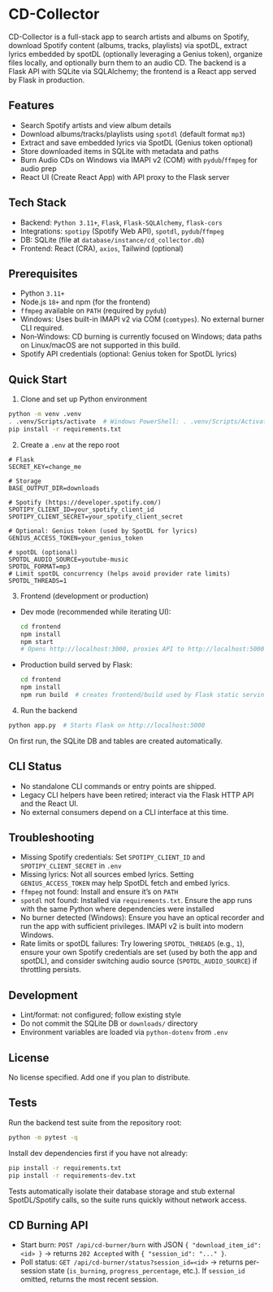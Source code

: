 # CD-Collector

CD-Collector is a full-stack app to search artists and albums on Spotify, download Spotify content (albums, tracks, playlists) via spotDL, extract lyrics embedded by spotDL (optionally leveraging a Genius token), organize files locally, and optionally burn them to an audio CD. The backend is a Flask API with SQLite via SQLAlchemy; the frontend is a React app served by Flask in production.

## Features

- Search Spotify artists and view album details
- Download albums/tracks/playlists using `spotdl` (default format `mp3`)
- Extract and save embedded lyrics via SpotDL (Genius token optional)
- Store downloaded items in SQLite with metadata and paths
- Burn Audio CDs on Windows via IMAPI v2 (COM) with `pydub`/`ffmpeg` for audio prep
- React UI (Create React App) with API proxy to the Flask server

## Tech Stack

- Backend: `Python 3.11+`, `Flask`, `Flask-SQLAlchemy`, `flask-cors`
- Integrations: `spotipy` (Spotify Web API), `spotdl`, `pydub`/`ffmpeg`
- DB: SQLite (file at `database/instance/cd_collector.db`)
- Frontend: React (CRA), `axios`, Tailwind (optional)

## Prerequisites

- Python `3.11+`
- Node.js `18+` and npm (for the frontend)
- `ffmpeg` available on `PATH` (required by `pydub`)
- Windows: Uses built-in IMAPI v2 via COM (`comtypes`). No external burner CLI required.
- Non‑Windows: CD burning is currently focused on Windows; data paths on Linux/macOS are not supported in this build.
- Spotify API credentials (optional: Genius token for SpotDL lyrics)

## Quick Start

1) Clone and set up Python environment

```bash
python -m venv .venv
. .venv/Scripts/activate  # Windows PowerShell: . .venv/Scripts/Activate.ps1
pip install -r requirements.txt
```

2) Create a `.env` at the repo root

```env
# Flask
SECRET_KEY=change_me

# Storage
BASE_OUTPUT_DIR=downloads

# Spotify (https://developer.spotify.com/)
SPOTIPY_CLIENT_ID=your_spotify_client_id
SPOTIPY_CLIENT_SECRET=your_spotify_client_secret

# Optional: Genius token (used by SpotDL for lyrics)
GENIUS_ACCESS_TOKEN=your_genius_token

# spotDL (optional)
SPOTDL_AUDIO_SOURCE=youtube-music
SPOTDL_FORMAT=mp3
# Limit spotDL concurrency (helps avoid provider rate limits)
SPOTDL_THREADS=1
```

3) Frontend (development or production)

- Dev mode (recommended while iterating UI):
  ```bash
  cd frontend
  npm install
  npm start
  # Opens http://localhost:3000, proxies API to http://localhost:5000
  ```
- Production build served by Flask:
  ```bash
  cd frontend
  npm install
  npm run build  # creates frontend/build used by Flask static serving
  ```

4) Run the backend

```bash
python app.py  # Starts Flask on http://localhost:5000
```

On first run, the SQLite DB and tables are created automatically.

## CLI Status

- No standalone CLI commands or entry points are shipped.
- Legacy CLI helpers have been retired; interact via the Flask HTTP API and the React UI.
- No external consumers depend on a CLI interface at this time.


## Troubleshooting

- Missing Spotify credentials: Set `SPOTIPY_CLIENT_ID` and `SPOTIPY_CLIENT_SECRET` in `.env`
- Missing lyrics: Not all sources embed lyrics. Setting `GENIUS_ACCESS_TOKEN` may help SpotDL fetch and embed lyrics.
- `ffmpeg` not found: Install and ensure it’s on `PATH`
- `spotdl` not found: Installed via `requirements.txt`. Ensure the app runs with the same Python where dependencies were installed
- No burner detected (Windows): Ensure you have an optical recorder and run the app with sufficient privileges. IMAPI v2 is built into modern Windows.
- Rate limits or spotDL failures: Try lowering `SPOTDL_THREADS` (e.g., `1`), ensure your own Spotify credentials are set (used by both the app and spotDL), and consider switching audio source (`SPOTDL_AUDIO_SOURCE`) if throttling persists.


## Development

- Lint/format: not configured; follow existing style
- Do not commit the SQLite DB or `downloads/` directory
- Environment variables are loaded via `python-dotenv` from `.env`

## License

No license specified. Add one if you plan to distribute.


## Tests

Run the backend test suite from the repository root:

```bash
python -m pytest -q
```

Install dev dependencies first if you have not already:

```bash
pip install -r requirements.txt
pip install -r requirements-dev.txt
```

Tests automatically isolate their database storage and stub external SpotDL/Spotify calls, so the suite runs quickly without network access.


## CD Burning API

- Start burn: `POST /api/cd-burner/burn` with JSON `{ "download_item_id": <id> }` → returns `202 Accepted` with `{ "session_id": "..." }`.
- Poll status: `GET /api/cd-burner/status?session_id=<id>` → returns per-session state (`is_burning`, `progress_percentage`, etc.). If `session_id` omitted, returns the most recent session.

